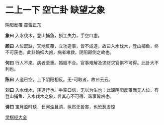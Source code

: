 # 二上一下 空亡卦 缺望之象

阴阳反覆 震雷正东

**象曰** 入水伐木，登山捕鱼，损工失力，手空口虚。

**颜曰** 人位既缺，天地反覆，立功造事，皆不成遂，故曰入水伐木，登山捕鱼，终不可获也。此卦婚姻大凶，病者难救，阴阳颠倒之故也。

**何曰** 行人不来。病者至重。婚姻不合。官事难解及求财求官惧不可得。此卦大不利也。

**陈曰** 人道已空，上下阴阳相反。无-可取者，故曰云云。

**刘曰** 入水伐木，违道行也。手空口信，无以为生也：此课阴阳反覆而无人位，有登山捕鱼．入水伐木之象，言其心不可得、谐事皆凶也。

**诗曰** 宝月盈时缺．长河浊且清，纵然无咎害，也恐惹虚惊

[灵棋经大全](README.md)

